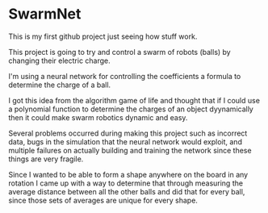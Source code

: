 # SwarmNet
This is my first github project just seeing how stuff work.

This project is going to try and control a swarm of robots (balls) by changing their electric charge.

I'm using a neural network for controlling the coefficients a formula to determine the charge of a ball.

I got this idea from the algorithm game of life and thought that if I could use a polynomial function to determine the charges of an object dyynamically then it could make swarm robotics dynamic and easy.

Several problems occurred during making this project such as incorrect data, bugs in the simulation that the neural network would exploit, and multiple failures on actually building and training the network since these things are very fragile.

Since I wanted to be able to form a shape anywhere on the board in any rotation I came up with a way to determine that through measuring the average distance between all the other balls and did that for every ball, since those sets of averages are unique for every shape.


